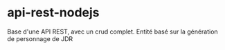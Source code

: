 # api-rest-nodejs
Base d'une API REST, avec un crud complet. Entité basé sur la génération de personnage de JDR
